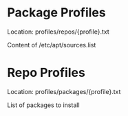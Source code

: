 # Package Profiles

Location: profiles/repos/{profile}.txt

Content of /etc/apt/sources.list

# Repo Profiles

Location: profiles/packages/{profile}.txt

List of packages to install

